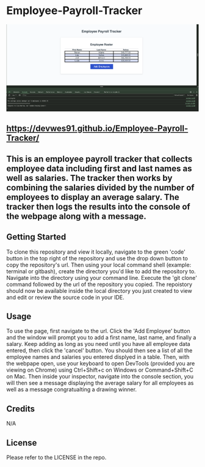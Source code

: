 # Employee-Payroll-Tracker

![image of payroll tracker](<payroll tracker.png>)

## https://devwes91.github.io/Employee-Payroll-Tracker/

## This is an employee payroll tracker that collects employee data including first and last names as well as salaries. The tracker then works by combining the salaries divided by the number of employees to display an average salary. The tracker then logs the results into the console of the webpage along with a message.

## Getting Started

To clone this repository and view it locally, navigate to the green 'code' button in the top right of the repository and use the drop down button to copy the repository's url. Then using your local command shell (example: terminal or gitbash), create the directory you'd like to add the repository to. Navigate into the directory using your command line. Execute the 'git clone' command followed by the url of the repository you copied. The repoistory should now be available inside the local directory you just created to view and edit or review the source code in your IDE. 

## Usage

To use the page, first navigate to the url. Click the 'Add Employee' button and the window will prompt you to add a first name, last name, and finally a salary. Keep adding as long as you need until you have all employee data entered, then click the 'cancel' button. You should then see a list of all the employee names and salaries you entered displyed in a table. Then, with the webpape open, use your keyboard to open DevTools (provided you are viewing on Chrome) using Ctrl+Shift+c on Windows or Command+Shift+C on Mac. Then inside your inspector, navigate into the console section, you will then see a message displaying the average salary for all employees as well as a message congratualting a drawing winner. 

## Credits
N/A

## License

Please refer to the LICENSE in the repo. 